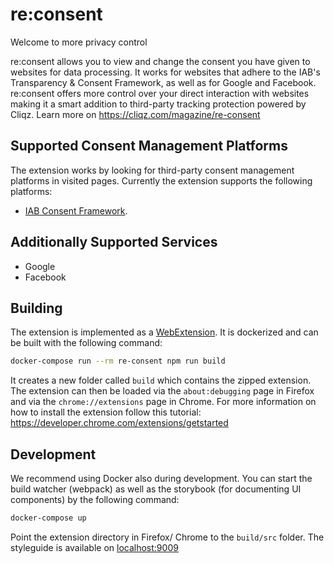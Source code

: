 # re:consent

Welcome to more privacy control

re:consent allows you to view and change the consent you have given to websites for data processing. It works for websites that adhere to the IAB's Transparency & Consent Framework, as well as for Google and Facebook. re:consent offers more control over your direct interaction with websites making it a smart addition to third-party tracking protection powered by Cliqz.
Learn more on https://cliqz.com/magazine/re-consent


## Supported Consent Management Platforms

The extension works by looking for third-party consent management platforms in visited pages. Currently the extension supports the following platforms:

 * [IAB Consent Framework](https://iabtechlab.com/standards/gdpr-transparency-and-consent-framework/).


## Additionally Supported Services

 * Google
 * Facebook


## Building

The extension is implemented as a [WebExtension](https://developer.mozilla.org/en-US/Add-ons/WebExtensions).
It is dockerized and can be built with the following command:

```bash
docker-compose run --rm re-consent npm run build
```

It creates a new folder called `build` which contains the zipped extension.
The extension can then be loaded via the `about:debugging` page in Firefox and via the `chrome://extensions` page in Chrome.
For more information on how to install the extension follow this tutorial: https://developer.chrome.com/extensions/getstarted


## Development
We recommend using Docker also during development. You can start the build watcher (webpack) as well as the storybook
(for documenting UI components) by the following command:

```bash
docker-compose up
```

Point the extension directory in Firefox/ Chrome to the `build/src` folder. The styleguide is available on [localhost:9009](http://localhost:9009)
